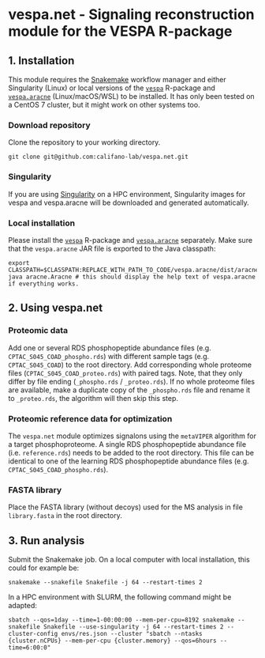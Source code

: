 # vespa.net - Signaling reconstruction module for the VESPA R-package

## 1. Installation
This module requires the [Snakemake](https://snakemake.readthedocs.io/en/stable/) workflow manager and either Singularity (Linux) or local versions of the [``vespa``](https://github.com/califano-lab/vespa) R-package and [``vespa.aracne``](https://github.com/califano-lab/vespa.aracne) (Linux/macOS/WSL) to be installed. It has only been tested on a CentOS 7 cluster, but it might work on other systems too.

### Download repository
Clone the repository to your working directory.

```
git clone git@github.com:califano-lab/vespa.net.git
```

### Singularity
If you are using [Singularity](https://docs.sylabs.io/guides/3.5/user-guide/introduction.html) on a HPC environment, Singularity images for vespa and vespa.aracne will be downloaded and generated automatically.

### Local installation
Please install the [``vespa``](https://github.com/califano-lab/vespa) R-package and [``vespa.aracne``](https://github.com/califano-lab/vespa.aracne) separately. Make sure that the ``vespa.aracne`` JAR file is exported to the Java classpath:

```
export CLASSPATH=$CLASSPATH:REPLACE_WITH_PATH_TO_CODE/vespa.aracne/dist/aracne.jar
java aracne.Aracne # this should display the help text of vespa.aracne if everything works.

```

## 2. Using vespa.net
### Proteomic data
Add one or several RDS phosphopeptide abundance files (e.g. `CPTAC_S045_COAD_phospho.rds`) with different sample tags (e.g. `CPTAC_S045_COAD`) to the root directory. Add corresponding whole proteome files (`CPTAC_S045_COAD_proteo.rds`) with paired tags. Note, that they only differ by file ending (`_phospho.rds` / `_proteo.rds`). If no whole proteome files are available, make a duplicate copy of the `_phospho.rds` file and rename it to `_proteo.rds`, the algorithm will then skip this step.

### Proteomic reference data for optimization
The ``vespa.net`` module optimizes signalons using the ``metaVIPER`` algorithm for a target phosphoproteome. A single RDS phosphopeptide abundance file (i.e. `reference.rds`) needs to be added to the root directory. This file can be identical to one of the learning RDS phosphopeptide abundance files (e.g. `CPTAC_S045_COAD_phospho.rds`).

### FASTA library
Place the FASTA library (without decoys) used for the MS analysis in file ``library.fasta`` in the root directory.

## 3. Run analysis

Submit the Snakemake job. On a local computer with local installation, this could for example be:

```
snakemake --snakefile Snakefile -j 64 --restart-times 2

```

In a HPC environment with SLURM, the following command might be adapted:

```
sbatch --qos=1day --time=1-00:00:00 --mem-per-cpu=8192 snakemake --snakefile Snakefile --use-singularity -j 64 --restart-times 2 --cluster-config envs/res.json --cluster "sbatch --ntasks {cluster.nCPUs} --mem-per-cpu {cluster.memory} --qos=6hours --time=6:00:0"
```
